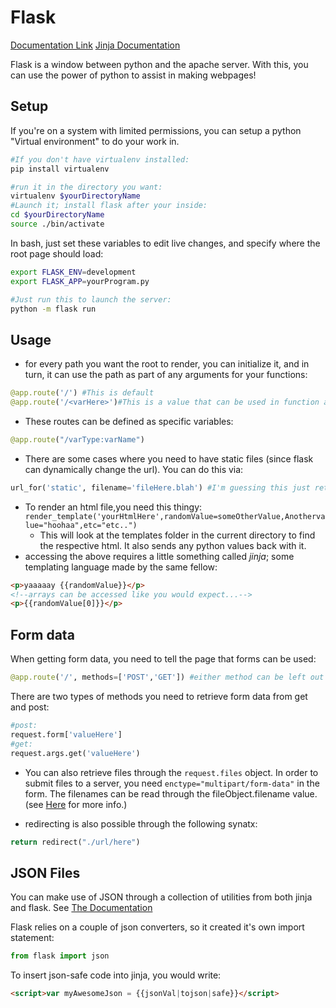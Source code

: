 Flask
=====
[Documentation Link](http://flask.pocoo.org/docs/1.0/)
[Jinja Documentation](http://jinja.pocoo.org/docs/2.10/templates/)

Flask is a window between python and the apache server. With this, you can use the power of python to assist in making webpages!

## Setup
If you're on a system with limited permissions, you can setup a python "Virtual environment" to do your work in.
```bash
#If you don't have virtualenv installed:
pip install virtualenv

#run it in the directory you want:
virtualenv $yourDirectoryName
#Launch it; install flask after your inside:
cd $yourDirectoryName
source ./bin/activate
```

In bash, just set these variables to edit live changes, and specify where the root page should load:
```bash
export FLASK_ENV=development
export FLASK_APP=yourProgram.py

#Just run this to launch the server:
python -m flask run
```
## Usage
* for every path you want the root to render, you can initialize it, and in turn, it can use the path as part of any arguments for your functions:

```python
@app.route('/') #This is default
@app.route('/<varHere>')#This is a value that can be used in function arguemnts
```

 * These routes can be defined as specific variables:
```python
@app.route("/varType:varName")
```

* There are some cases where you need to have static files (since flask can dynamically change the url). You can do this via:
```python
url_for('static', filename='fileHere.blah') #I'm guessing this just returns this as a string
```

* To render an html file,you need this thingy: `render_template('yourHtmlHere',randomValue=someOtherValue,Anothervalue="hoohaa",etc="etc..")`
    * This will look at the templates folder in the current directory to find the respective html. It also sends any python values back with it.
* accessing the above requires a little something called *jinja*; some templating language made by the same fellow:
```html
<p>yaaaaay {{randomValue}}</p>
<!--arrays can be accessed like you would expect...-->
<p>{{randomValue[0]}}</p>
```

## Form data
When getting form data, you need to tell the page that forms can be used:
```python
@app.route('/', methods=['POST','GET']) #either method can be left out if one isn't neeeded.
```

There are two types of methods you need to retrieve form data from get and post:
```python
#post:
request.form['valueHere']
#get:
request.args.get('valueHere')
```

* You can also retrieve files through the `request.files` object. In order to submit files to a server, you need `enctype="multipart/form-data"` in the form. The filenames can be read through the fileObject.filename value. (see [Here](http://werkzeug.pocoo.org/docs/0.14/datastructures/#werkzeug.datastructures.FileStorage) for more info.)

* redirecting is also possible through the following synatx:
```py
return redirect("./url/here")
```

## JSON Files
You can make use of JSON through a collection of utilities from both jinja and flask. See [The Documentation](http://flask.pocoo.org/docs/1.0/api/#module-flask.json)

Flask relies on a couple of json converters, so it created it's own import statement:
```python
from flask import json
```

To insert json-safe code into jinja, you would write:
```html
<script>var myAwesomeJson = {{jsonVal|tojson|safe}}</script>
```